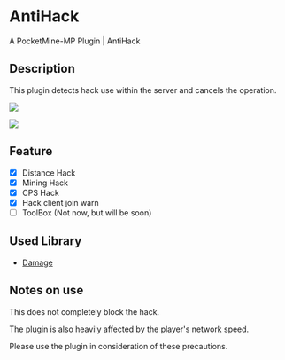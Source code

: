 # AntiHack
A PocketMine-MP Plugin | AntiHack

## Description

This plugin detects hack use within the server and cancels the operation.

[![](https://poggit.pmmp.io/shield.state/AntiHack)](https://poggit.pmmp.io/p/AntiHack)

[![](https://poggit.pmmp.io/shield.dl/AntiHack)](https://poggit.pmmp.io/p/AntiHack)

## Feature

- [x] Distance Hack
- [x] Mining Hack
- [x] CPS Hack
- [x] Hack client join warn
- [ ] ToolBox (Not now, but will be soon)

## Used Library
- [Damage](https://minecraft.gamepedia.com/Damage)

## Notes on use
This does not completely block the hack.

The plugin is also heavily affected by the player's network speed.

Please use the plugin in consideration of these precautions.